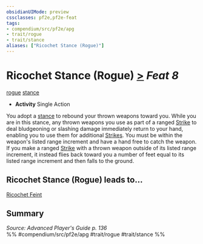 ```yaml
---
obsidianUIMode: preview
cssclasses: pf2e,pf2e-feat
tags:
- compendium/src/pf2e/apg
- trait/rogue
- trait/stance
aliases: ["Ricochet Stance (Rogue)"]
---
```

# Ricochet Stance (Rogue)  [>](rules/core-rulebook/chapter-9-playing-the-game.md#Actions "Single Action") *Feat 8*  
[rogue](rules/traits/rogue.md "Rogue Class Trait")  [stance](rules/traits/stance.md "Stance Combat Trait")  

- **Activity** Single Action

You adopt a [stance](rules/traits/stance.md "Stance Combat Trait") to rebound your thrown weapons toward you. While you are in this stance, any thrown weapons you use as part of a ranged [Strike](rules/actions/strike.md) to deal bludgeoning or slashing damage immediately return to your hand, enabling you to use them for additional [Strikes](rules/actions/strike.md). You must be within the weapon's listed range increment and have a hand free to catch the weapon. If you make a ranged [Strike](rules/actions/strike.md) with a thrown weapon outside of its listed range increment, it instead flies back toward you a number of feet equal to its listed range increment and then falls to the ground.

## Ricochet Stance (Rogue) leads to...

[Ricochet Feint](compendium/feats/ricochet-feint-apg.md)

## Summary

*Source: Advanced Player's Guide p. 136*  
%% #compendium/src/pf2e/apg #trait/rogue #trait/stance %%